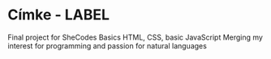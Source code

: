 # Címke - LABEL
Final project for SheCodes Basics
HTML, CSS, basic JavaScript
Merging my interest for programming
and passion for natural languages
